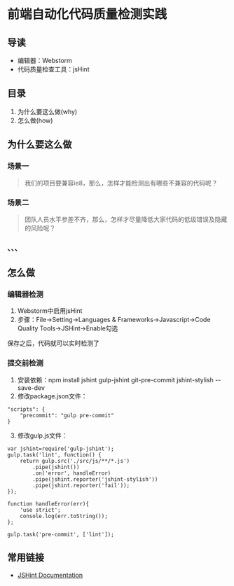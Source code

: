 # 前端自动化代码质量检测实践
## 导读
* 编辑器：Webstorm
* 代码质量检查工具：jsHint
## 目录
1. 为什么要这么做(why)
2. 怎么做(how)
## 为什么要这么做
### 场景一
> 我们的项目要兼容ie8，那么，怎样才能检测出有哪些不兼容的代码呢？
### 场景二
> 团队人员水平参差不齐，那么，怎样才尽量降低大家代码的低级错误及隐藏的风险呢？
### 、、、
## 怎么做
### 编辑器检测
1. Webstorm中启用jsHint
2. 步骤：File->Setting->Languages & Frameworks->Javascript->Code Quality Tools->JSHint->Enable勾选

保存之后，代码就可以实时检测了
### 提交前检测
1. 安装依赖：npm install jshint gulp-jshint git-pre-commit jshint-stylish --save-dev
2. 修改package.json文件：
```
"scripts": {
    "precommit": "gulp pre-commit"
}
```
3. 修改gulp.js文件：
```
var jshint=require('gulp-jshint');
gulp.task('lint', function() {
    return gulp.src('./src/js/**/*.js')
        .pipe(jshint())
        .on('error', handleError)
        .pipe(jshint.reporter('jshint-stylish'))
        .pipe(jshint.reporter('fail'));
});

function handleError(err){
    'use strict';
    console.log(err.toString());
};

gulp.task('pre-commit', ['lint']);
```
## 常用链接
* [JSHint Documentation](http://jshint.com/docs/)